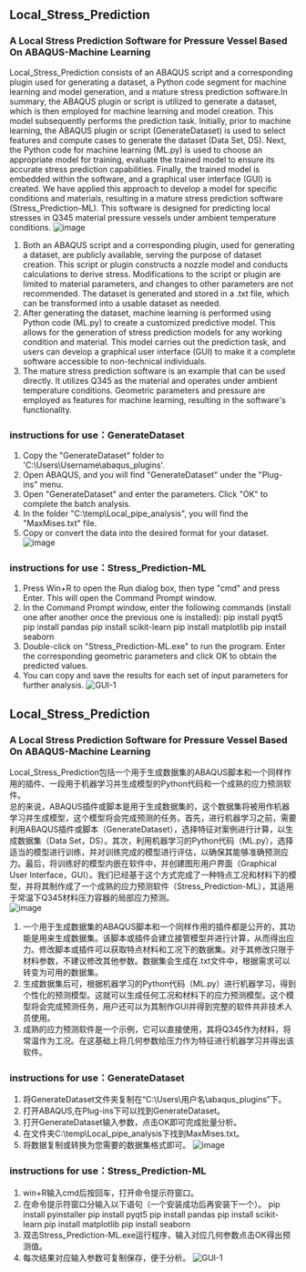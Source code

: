 ## Local_Stress_Prediction
### A Local Stress Prediction Software for Pressure Vessel Based On ABAQUS-Machine Learning
Local_Stress_Prediction consists of an ABAQUS script and a corresponding plugin used for generating a dataset, a Python code segment for machine learning and model generation, and a mature stress prediction software.In summary, the ABAQUS plugin or script is utilized to generate a dataset, which is then employed for machine learning and model creation. This model subsequently performs the prediction task. Initially, prior to machine learning, the ABAQUS plugin or script (GenerateDataset) is used to select features and compute cases to generate the dataset (Data Set, DS). Next, the Python code for machine learning (ML.py) is used to choose an appropriate model for training, evaluate the trained model to ensure its accurate stress prediction capabilities. Finally, the trained model is embedded within the software, and a graphical user interface (GUI) is created. We have applied this approach to develop a model for specific conditions and materials, resulting in a mature stress prediction software (Stress_Prediction-ML). This software is designed for predicting local stresses in Q345 material pressure vessels under ambient temperature conditions.
![image](https://github.com/Fan-Tank/Local_Stress_Prediction/assets/76890876/142d0db6-8d8b-4ecc-80a5-f68c86019c26)

1. Both an ABAQUS script and a corresponding plugin, used for generating a dataset, are publicly available, serving the purpose of dataset creation. This script or plugin constructs a nozzle model and conducts calculations to derive stress. Modifications to the script or plugin are limited to material parameters, and changes to other parameters are not recommended. The dataset is generated and stored in a .txt file, which can be transformed into a usable dataset as needed.
2. After generating the dataset, machine learning is performed using Python code (ML.py) to create a customized predictive model. This allows for the generation of stress prediction models for any working condition and material. This model carries out the prediction task, and users can develop a graphical user interface (GUI) to make it a complete software accessible to non-technical individuals.
3. The mature stress prediction software is an example that can be used directly. It utilizes Q345 as the material and operates under ambient temperature conditions. Geometric parameters and pressure are employed as features for machine learning, resulting in the software's functionality.

### instructions for use：GenerateDataset
1. Copy the "GenerateDataset" folder to 'C:\Users\Username\abaqus_plugins'.
2. Open ABAQUS, and you will find "GenerateDataset" under the "Plug-ins" menu.
3. Open "GenerateDataset" and enter the parameters. Click "OK" to complete the batch analysis.
4. In the folder "C:\temp\Local_pipe_analysis", you will find the "MaxMises.txt" file.
5. Copy or convert the data into the desired format for your dataset.
![image](https://github.com/Fan-Tank/Local_Stress_Prediction/assets/76890876/4b4ee3bb-7a3a-40c0-81dc-edb464f7a6b8)

### instructions for use：Stress_Prediction-ML
1. Press Win+R to open the Run dialog box, then type "cmd" and press Enter. This will open the Command Prompt window.
2. In the Command Prompt window, enter the following commands (install one after another once the previous one is installed):
pip install pyqt5
pip install pandas
pip install scikit-learn
pip install matplotlib
pip install seaborn
3. Double-click on "Stress_Prediction-ML.exe" to run the program. Enter the corresponding geometric parameters and click OK to obtain the predicted values.
4. You can copy and save the results for each set of input parameters for further analysis.
![GUI-1](https://github.com/Fan-Tank/Local_Stress_Prediction/assets/76890876/272e7740-fe9c-46c1-bdc3-c2b0d0729617)

## Local_Stress_Prediction
### A Local Stress Prediction Software for Pressure Vessel Based On ABAQUS-Machine Learning
Local_Stress_Prediction包括一个用于生成数据集的ABAQUS脚本和一个同样作用的插件、一段用于机器学习并生成模型的Python代码和一个成熟的应力预测软件。  
总的来说，ABAQUS插件或脚本是用于生成数据集的，这个数据集将被用作机器学习并生成模型，这个模型将会完成预测的任务。首先，进行机器学习之前，需要利用ABAQUS插件或脚本（GenerateDataset），选择特征对案例进行计算，以生成数据集（Data Set，DS）。其次，利用机器学习的Python代码（ML.py），选择适当的模型进行训练，并对训练完成的模型进行评估，以确保其能够准确预测应力。最后，将训练好的模型内嵌在软件中，并创建图形用户界面（Graphical User Interface，GUI）。我们已经基于这个方式完成了一种特点工况和材料下的模型，并将其制作成了一个成熟的应力预测软件（Stress_Prediction-ML），其适用于常温下Q345材料压力容器的局部应力预测。  
![image](https://github.com/Fan-Tank/Local_Stress_Prediction/assets/76890876/8e8a164d-2b5b-42c2-9d6f-24b70caed336)
  
1. 一个用于生成数据集的ABAQUS脚本和一个同样作用的插件都是公开的，其功能是用来生成数据集。该脚本或插件会建立接管模型并进行计算，从而得出应力。修改脚本或插件可以获取特点材料和工况下的数据集。对于其修改只限于材料参数，不建议修改其他参数。数据集会生成在.txt文件中，根据需求可以转变为可用的数据集。
2. 生成数据集后可，根据机器学习的Python代码（ML.py）进行机器学习，得到个性化的预测模型。这就可以生成任何工况和材料下的应力预测模型。这个模型将会完成预测任务，用户还可以为其制作GUI并得到完整的软件共非技术人员使用。
3. 成熟的应力预测软件是一个示例，它可以直接使用，其将Q345作为材料，将常温作为工况。在这基础上将几何参数给压力作为特征进行机器学习并得出该软件。
   
### instructions for use：GenerateDataset
1. 将GenerateDataset文件夹复制在“C:\Users\用户名\abaqus_plugins”下。
2. 打开ABAQUS,在Plug-ins下可以找到GenerateDataset。
3. 打开GenerateDataset输入参数，点击OK即可完成批量分析。
4. 在文件夹C:\\temp\\Local_pipe_analysis下找到MaxMises.txt。
5. 将数据复制或转换为您需要的数据集格式即可。
![image](https://github.com/Fan-Tank/Local_Stress_Prediction/assets/76890876/00921a70-cf9f-492a-b3ba-baa27769d7b5)

### instructions for use：Stress_Prediction-ML
1. win+R输入cmd后按回车，打开命令提示符窗口。
2. 在命令提示符窗口分输入以下语句（一个安装成功后再安装下一个）。
pip install pyinstaller
pip install pyqt5
pip install pandas
pip install scikit-learn
pip install matplotlib
pip install seaborn
3. 双击Stress_Prediction-ML.exe运行程序，输入对应几何参数点击OK得出预测值。
4. 每次结果对应输入参数可复制保存，便于分析。
![GUI-1](https://github.com/Fan-Tank/Local_Stress_Prediction/assets/76890876/8c48ff97-d456-498f-b6eb-df42dcb43284)
